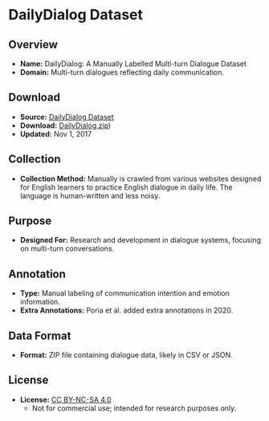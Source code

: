 # DailyDialog Dataset

## Overview

- **Name:** DailyDialog: A Manually Labelled Multi-turn Dialogue Dataset
- **Domain:** Multi-turn dialogues reflecting daily communication.

## Download

- **Source:** [DailyDialog Dataset](http://yanran.li/dailydialog.html)
- **Download:** [DailyDialog.zip](http://yanran.li/dailydialog.html))
- **Updated:** Nov 1, 2017

## Collection

- **Collection Method:** Manually is crawled from various websites designed for English learners to practice English dialogue in daily life. The language is human-written and less noisy. 

## Purpose

- **Designed For:** Research and development in dialogue systems, focusing on multi-turn conversations.

## Annotation

- **Type:** Manual labeling of communication intention and emotion information.
- **Extra Annotations:** Poria et al. added extra annotations in 2020.

## Data Format

- **Format:** ZIP file containing dialogue data, likely in CSV or JSON.

## License

- **License:** [CC BY-NC-SA 4.0](https://creativecommons.org/licenses/by-nc-sa/4.0/)
  - Not for commercial use; intended for research purposes only.
